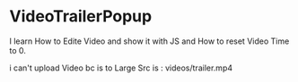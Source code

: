 # VideoTrailerPopup
I learn How to Edite Video and show it with JS and How to reset Video Time to 0.

i can't upload Video bc is to Large
Src is : videos/trailer.mp4
